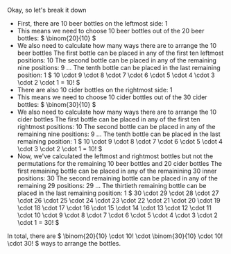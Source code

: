 Okay, so let's break it down

<ul>
<li> First, there are 10 beer bottles on the leftmost side: 1
<li> This means we need to choose 10 beer bottles out of the 20 beer bottles: $ \binom{20}{10} $
<li> We also need to calculate how many ways there are to arrange the 10 beer bottles
The first bottle can be placed in any of the first ten leftmost positions: 10 
The second bottle can be placed in any of the remaining nine positions: 9 
... 
The tenth bottle can be placed in the last remaining position: 1 
$ 10 \cdot 9 \cdot 8 \cdot 7 \cdot 6 \cdot 5 \cdot 4 \cdot 3 \cdot 2 \cdot 1 = 10! $
<li> There are also 10 cider bottles on the rightmost side: 1
<li> This means we need to choose 10 cider bottles out of the 30 cider bottles: $ \binom{30}{10} $
<li> We also need to calculate how many ways there are to arrange the 10 cider bottles
The first bottle can be placed in any of the first ten rightmost positions: 10 
The second bottle can be placed in any of the remaining nine positions: 9 
... 
The tenth bottle can be placed in the last remaining position: 1 
$ 10 \cdot 9 \cdot 8 \cdot 7 \cdot 6 \cdot 5 \cdot 4 \cdot 3 \cdot 2 \cdot 1 = 10! $
<li> Now, we've calculated the leftmost and rightmost bottles but not the permutations for the remaining 10 beer bottles and 20 cider bottles 
The first remaining bottle can be placed in any of the remainining 30 inner positions: 30 
The second remaining bottle can be placed in any of the remaining 29 positions: 29 
... 
The thirtieth remaining bottle can be placed in the last remaining position: 1 
$ 30 \cdot 29 \cdot 28 \cdot 27 \cdot 26 \cdot 25 \cdot 24 \cdot 23 \cdot 22 \cdot 21 \cdot 20 \cdot 19 \cdot 18 \cdot 17 \cdot 16 \cdot 15 \cdot 14 \cdot 13 \cdot 12 \cdot 11 \cdot 10 \cdot 9 \cdot 8 \cdot 7 \cdot 6 \cdot 5 \cdot 4 \cdot 3 \cdot 2 \cdot 1 = 30! $
</ul>
In total, there are $ \binom{20}{10} \cdot 10! \cdot \binom{30}{10} \cdot 10! \cdot 30! $ ways to arrange the bottles.
